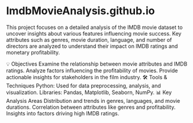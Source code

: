 # ImdbMovieAnalysis.github.io
This project focuses on a detailed analysis of the IMDB movie dataset to uncover insights about various features influencing movie success. Key attributes such as genres, movie duration, language, and number of directors are analyzed to understand their impact on IMDB ratings and monetary profitability.

💡 Objectives
Examine the relationship between movie attributes and IMDB ratings.
Analyze factors influencing the profitability of movies.
Provide actionable insights for stakeholders in the film industry.
🛠️ Tools & Techniques
Python: Used for data preprocessing, analysis, and visualization.
Libraries: Pandas, Matplotlib, Seaborn, NumPy.
📊 Key Analysis Areas
Distribution and trends in genres, languages, and movie durations.
Correlation between attributes like genres and profitability.
Insights into factors driving high IMDB ratings.
